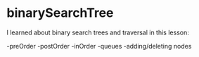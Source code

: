 # binarySearchTree

I learned about binary search trees and traversal in this lesson:

-preOrder
-postOrder
-inOrder
-queues
-adding/deleting nodes